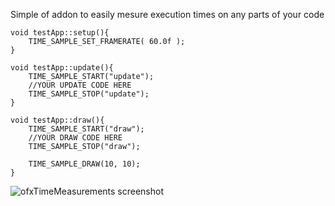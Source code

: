 Simple of addon to easily mesure execution times on any parts of your code


	void testApp::setup(){
		TIME_SAMPLE_SET_FRAMERATE( 60.0f ); 
	}	

	void testApp::update(){
		TIME_SAMPLE_START("update");
		//YOUR UPDATE CODE HERE
		TIME_SAMPLE_STOP("update"); 
	}
	
	void testApp::draw(){
		TIME_SAMPLE_START("draw");
		//YOUR DRAW CODE HERE
		TIME_SAMPLE_STOP("draw");
	
		TIME_SAMPLE_DRAW(10, 10);
	}


![ofxTimeMeasurements screenshot](http://farm8.staticflickr.com/7102/6874577102_de187340b7_o.png)

